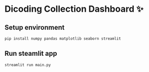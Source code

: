 # Dicoding Collection Dashboard ✨

## Setup environment
```
pip install numpy pandas matplotlib seaborn streamlit
```

## Run steamlit app
```
streamlit run main.py
```

